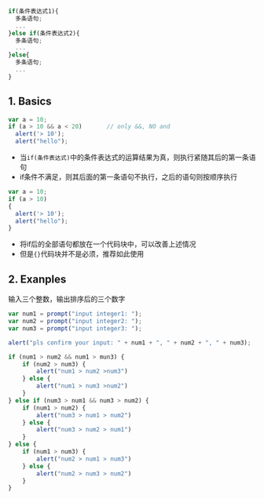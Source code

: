 ```javascript
if(条件表达式1){
  多条语句; 
  ...
}else if(条件表达式2){
  多条语句;
  ...
}else{
  多条语句;
  ...
}
```

## 1. Basics

```javascript
var a = 10;
if (a > 10 && a < 20)       // only &&, NO and
  alert('> 10');
  alert("hello");
```
- 当`if(条件表达式)`中的条件表达式的运算结果为真，则执行紧随其后的第一条语句
- if条件不满足，则其后面的第一条语句不执行，之后的语句则按顺序执行

```javascript
var a = 10;
if (a > 10)
{
  alert('> 10');
  alert("hello");
}
```
- 将if后的全部语句都放在一个代码块中，可以改善上述情况
- 但是`{}`代码块并不是必须，推荐如此使用

## 2. Exanples

输入三个整数，输出排序后的三个数字

```javascript
var num1 = prompt("input integer1: ");
var num2 = prompt("input integer2: ");
var num3 = prompt("input integer3: ");

alert("pls confirm your input: " + num1 + ", " + num2 + ", " + num3);

if (num1 > num2 && num1 > mun3) {
    if (num2 > num3) {
        alert("num1 > num2 >num3")
    } else {
        alert("num1 > num3 >num2")
    }
} else if (num3 > num1 && num3 > num2) {
    if (num1 > num2) {
        alert("num3 > num1 > num2")
    } else {
        alert("num3 > num2 > num1")
    }
} else {
    if (num1 > num3) {
        alert("num2 > num1 > num3")
    } else {
        alert("num2 > num3 > num2")
    }
}
```
